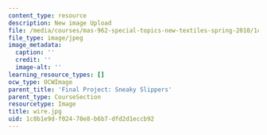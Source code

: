 ```yaml
---
content_type: resource
description: New image Upload
file: /media/courses/mas-962-special-topics-new-textiles-spring-2010/1c8b1e9df02478e8b6b7dfd2d1eccb92_wire.jpg
file_type: image/jpeg
image_metadata:
  caption: ''
  credit: ''
  image-alt: ''
learning_resource_types: []
ocw_type: OCWImage
parent_title: 'Final Project: Sneaky Slippers'
parent_type: CourseSection
resourcetype: Image
title: wire.jpg
uid: 1c8b1e9d-f024-78e8-b6b7-dfd2d1eccb92
---
```

